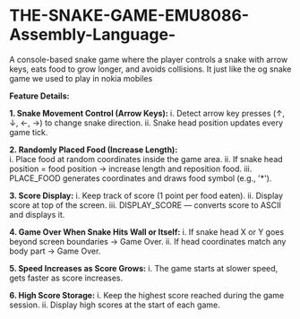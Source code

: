 # THE-SNAKE-GAME-EMU8086-Assembly-Language-
A console-based snake game where the player controls a snake with arrow keys, eats food to grow longer, and avoids collisions. It just like the og snake game we used to play in nokia mobiles

**Feature Details:**


**1. Snake Movement Control (Arrow Keys):**
      i. Detect arrow key presses (↑, ↓, ←, →) to change snake direction.
     ii. Snake head position updates every game tick.
   
**2. Randomly Placed Food (Increase Length):**   
     i. Place food at random coordinates inside the game area.
    ii. If snake head position = food position → increase length and reposition food.
   iii. PLACE_FOOD  generates coordinates and draws food symbol (e.g., '*').
   
**3. Score Display:** 
    i. Keep track of score (1 point per food eaten).
   ii. Display score at top of the screen.
  iii. DISPLAY_SCORE — converts score to ASCII and displays it.
  
**4. Game Over When Snake Hits Wall or Itself:**
   i. If snake head X or Y goes beyond screen boundaries → Game Over.
  ii. If head coordinates match any body part → Game Over.

**5. Speed Increases as Score Grows:**
    i. The game starts at slower speed, gets faster as score increases.
    
**6. High Score Storage:** 
   i. Keep the highest score reached during the game session.
  ii. Display high scores at the start of each game.

